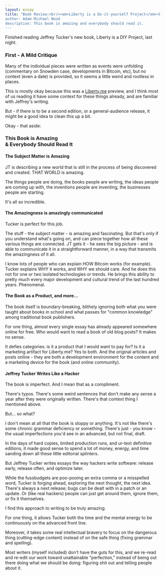 ```yaml
---
layout: essay
title: "Book Review:<br/><em>Liberty is a Do-it-yourself Project</em><br/>by Jeffrey Tucker
author: Adam Michael Wood
description: This book is amazing and everybody should read it.
---
```


Finished reading Jeffrey Tucker﻿'s new book, Liberty is a DIY Project, last night.
 
 
### First - A Mild Critique

Many of the individual pieces were written as events were unfolding (commentary on Snowden case, developments in Bitcoin, etc), but no context (even a date) is provided, so it seems a little weird and rootless in places. 

This is mostly okay because this was a [Liberty.me](http://liberty.me) preview, and I think most of us reading it have some context for these things already, and are familiar with Jeffrey's writing. 

But - if there is to be a second edition, or a general-audience release, it might be a good idea to clean this up a bit.

Okay - that aside:

### This Book is Amazing<br/>&amp; Everybody Should Read It 
 
 
#### The Subject Matter is Amazing

JT is describing a new world that is still in the process of being discovered and created. THAT WORLD is amazing. 

The things people are doing, the books people are writing, the ideas people are coming up with, the inventions people are inventing, the businesses people are starting.

It's all so incredible.

#### The Amazingness is amazingly communicated

Tucker is perfect for this job. 

The stuff - the subject matter - is amazing and fascinating. But that's only if you understand what's going on, and can piece together how all these various things are connected. JT gets it - he sees the big picture - and is able to communicate it in a straightforward manner, in a way that transmits the amazingness of it all. 

I know lots of people who can explain HOW Bitcoin works (for example). Tucker explains WHY it works, and WHY we should care. And he does this not for one or two isolated technologies or trends. He brings this ability to pretty much every major development and cultural trend of the last hundred years. Phenomenal.

#### The Book as a Product, and more...

The book itself is boundary-breaking, blithely ignoring both what you were taught about books in school and what passes for "common knowledge" among traditional book publishers. 

For one thing, almost every single essay has already appeared somewhere online for free. Who would want to read a book of old blog posts? It makes no sense. 

It defies categories: is it a product that I would want to pay for? Is it a marketing artifact for Liberty.me? Yes to both. And the original articles and posts online - they are both a development environment for the content and a marketing device for the book (and online community).


#### Jeffrey Tucker Writes Like a Hacker

The book is imperfect. And I mean that as a compliment. 

There's typos. There's some weird sentences that don't make any sense a year after they were originally written. There's that context thing I mentioned above. 

But... so what?

I don't mean at all that the book is sloppy or anything. It's not like there's some chronic grammar deficiency or something. There's just - you know - the usual imperfections you'd see in an advanced, but not final, draft.

In the days of hard copies, limited production runs, and ur-text definitive editions, it made good sense to spend a lot of money, energy, and time sanding down all these little editorial splinters. 

But Jeffrey Tucker writes essays the way hackers write software: release early, release often, and optimize later. 

While the fussbudgets are poo-pooing an extra comma or a misspelled word, Tucker is forging ahead, exploring the next thought, the next idea. There's always a next release; bugs can be dealt with in a patch or an update. Or (like real hackers) people can just get around them, ignore them, or fix it themselves.

I find this approach to writing to be truly amazing.

For one thing, it allows Tucker both the time and the mental energy to be continuously on the advanced front line. 

Moreover, it takes some real intellectual bravery to focus on the dangerous thing (cutting-edge content) instead of on the safe thing (fixing grammar and spelling). 

Most writers (myself included) don't have the guts for this, and we re-read and re-edit our work toward unattainable "perfection," instead of being out there doing what we should be doing: figuring shit out and telling people about it.
